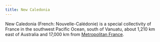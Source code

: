```yaml
---
title: New Caledonia
---
```


New Caledonia (French: Nouvelle-Calédonie) is a special collectivity of France in the southwest Pacific Ocean, south of Vanuatu, about 1,210 km east of Australia and 17,000 km from [Metropolitan France](../../europe/france/).
